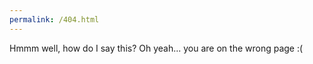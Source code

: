 ```yaml
---
permalink: /404.html
---
```


Hmmm well, how do I say this? Oh yeah... you are on the wrong page :(
